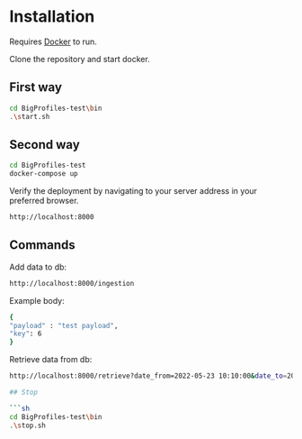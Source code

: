 # Installation

Requires [Docker](https://www.docker.com/) to run.

Clone the repository and start docker.

## First way

```sh
cd BigProfiles-test\bin
.\start.sh
```

## Second way

```sh
cd BigProfiles-test
docker-compose up
```

Verify the deployment by navigating to your server address in
your preferred browser.

```sh
http://localhost:8000
```

## Commands

Add data to db:

```sh
http://localhost:8000/ingestion
```
Example body:
```sh
{
"payload" : "test payload",
"key": 6
}
```
Retrieve data from db:

```sh
http://localhost:8000/retrieve?date_from=2022-05-23 10:10:00&date_to=2022-05-23 10:12:00

## Stop

```sh
cd BigProfiles-test\bin
.\stop.sh
```

